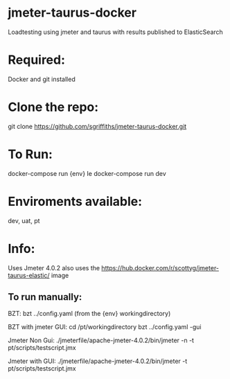 # jmeter-taurus-docker
Loadtesting using jmeter and taurus with results published to ElasticSearch

# Required:
Docker and git installed

# Clone the repo:
git clone https://github.com/sgriffiths/jmeter-taurus-docker.git

# To Run:
docker-compose run {env}
Ie docker-compose run dev

# Enviroments available:
dev, uat, pt

# Info:
Uses Jmeter 4.0.2
also uses the https://hub.docker.com/r/scottyg/jmeter-taurus-elastic/ image

## To run manually:
BZT: 
bzt ../config.yaml (from the {env} workingdirectory)

BZT with jmeter GUI: 
cd /pt/workingdirectory 
bzt ../config.yaml -gui

Jmeter Non Gui: 
./jmeterfile/apache-jmeter-4.0.2/bin/jmeter -n -t pt/scripts/testscript.jmx

Jmeter with GUI: 
./jmeterfile/apache-jmeter-4.0.2/bin/jmeter -t pt/scripts/testscript.jmx

